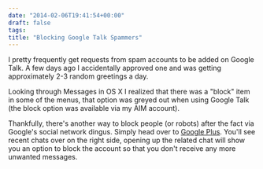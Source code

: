 ```yaml
---
date: "2014-02-06T19:41:54+00:00"
draft: false
tags: 
title: "Blocking Google Talk Spammers"
---
```

I pretty frequently get requests from spam accounts to be added on Google Talk. A few days ago I accidentally approved one and was getting approximately 2-3 random greetings a day.

Looking through Messages in OS X I realized that there was a "block" item in some of the menus, that option was greyed out when using Google Talk (the block option was available via my AIM account).

Thankfully, there's another way to block people (or robots) after the fact via Google's social network dingus. Simply head over to [Google Plus](http://plus.google.com). You'll see recent chats over on the right side, opening up the related chat will show you an option to block the account so that you don't receive any more unwanted messages.